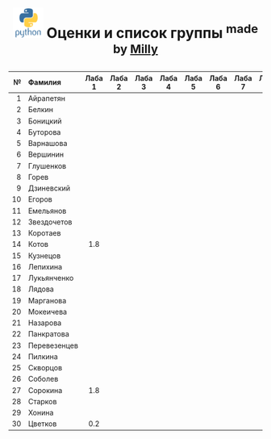 <div id="header" align="center">
  <div id="main">
<h1> <img src="https://github.com/devicons/devicon/blob/master/icons/python/python-original-wordmark.svg"  title="Python" alt="Python" width="60" height="60"/> Оценки и список группы <sup> made by <a href="https://github.com/Lyric-Meow/">Milly</a> </sup> </h1>
  </div>
  
| **№**	| **Фамилия**  	| **Лаба 1** 	| **Лаба 2** 	| **Лаба 3** 	| **Лаба 4** 	| **Лаба 5** 	| **Лаба 6** 	| **Лаба 7** 	| **Лаба 8** 	| **Лаба 9** 	| **Лаба 10** |
|------:	|:--------------|:----------:	|:----------:	|:----------:	|:----------:	|:----------:	|:----------:	|:----------:	|:----------:	|:----------:	|:----------:	|
|     1 	| Айрапетян     |            	|            	|            	|            	|            	|            	|            	|            	|            	|            	|
|     2 	| Белкин     	|            	|            	|            	|            	|            	|            	|            	|            	|            	|            	|
|     3 	| Боницкий     	|            	|            	|            	|            	|            	|            	|            	|            	|            	|            	|
|     4 	| Буторова      	|            	|            	|            	|            	|            	|            	|            	|            	|            	|            	|
|     5 	| Варнашова     	|            	|            	|            	|            	|            	|            	|            	|            	|            	|            	|
|     6 	| Вершинин   	|            	|            	|            	|            	|            	|            	|            	|            	|            	|            	|
|     7 	| Глушенков      	|            	|            	|            	|            	|            	|            	|            	|            	|            	|            	|
|     8 	| Горев         	|            	|            	|            	|            	|            	|            	|            	|            	|            	|            	|
|     9 	| Дзиневский       	|            	|            	|            	|            	|            	|            	|            	|            	|            	|            	|
|    10 	| Егоров       	|            	|            	|            	|            	|            	|            	|            	|            	|            	|            	|
|    11 	| Емельянов    	|            	|            	|            	|            	|            	|            	|            	|            	|            	|            	|
|    12 	| Звездочетов       	|            	|            	|            	|            	|            	|            	|            	|            	|            	|            	|
|    13 	| Коротаев      	|            	|            	|            	|            	|            	|            	|            	|            	|            	|            	|
|    14 	| Котов      	|       1.8  	|            	|            	|            	|            	|            	|            	|            	|            	|            	|
|    15 	| Кузнецов      	|            	|            	|            	|            	|            	|            	|            	|            	|            	|            	|
|    16 	| Лепихина      	|            	|            	|            	|            	|            	|            	|            	|            	|            	|            	|
|    17 	| Лукьянченко    	|            	|            	|            	|            	|            	|            	|            	|            	|            	|            	|
|    18 	| Лядова       |            	|            	|            	|            	|            	|            	|            	|            	|            	|            	|
|    19 	| Марганова        	|            	|            	|            	|            	|            	|            	|            	|            	|            	|            	|
|    20 	| Мокеичева      	|            	|            	|            	|            	|            	|            	|            	|            	|            	|            	|
|    21 	| Назарова      	|            	|            	|            	|            	|            	|            	|            	|            	|            	|            	|
|    22 	| Панкратова      	|            	|            	|            	|            	|            	|            	|            	|            	|            	|            	|
|    23 	| Перевезенцев     	|            	|            	|            	|            	|            	|            	|            	|            	|            	|            	|
|    24 	| Пилкина        |           	|            	|            	|            	|            	|            	|            	|            	|            	|            	|
|    25 	| Скворцов     	|            	|            	|            	|            	|            	|            	|            	|            	|            	|            	|
|    26 	| Соболев      	|            	|            	|            	|            	|            	|            	|            	|            	|            	|            	|
|    27 	| Сорокина 	|       1.8    	|            	|            	|            	|            	|            	|            	|            	|            	|            	|
|    28 	| Старков     	|            	|            	|            	|            	|            	|            	|            	|            	|            	|            	|
|    29 	| Хонина     	|            	|            	|            	|            	|            	|            	|            	|            	|            	|            	|
|    30 	| Цветков     	|       0.2    	|            	|            	|            	|            	|            	|            	|            	|            	|            	|
</div>

